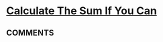 # [Calculate The Sum If You Can](https://toph.co/p/calculate-the-sum-if-you-can)

## __COMMENTS__

>